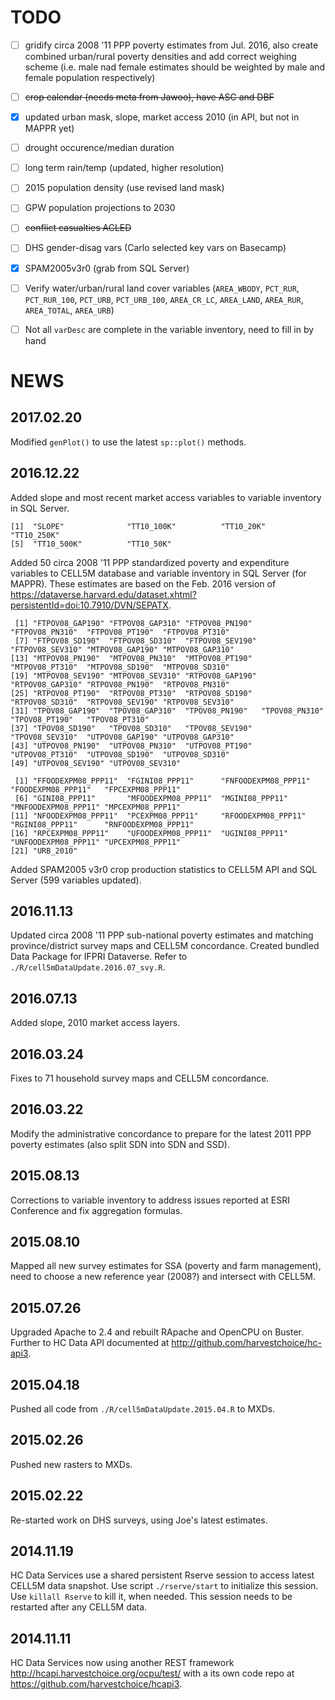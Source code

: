 # TODO

- [ ] gridify circa 2008 '11 PPP poverty estimates from Jul. 2016, also create combined urban/rural poverty densities and add correct weighing scheme (i.e. male nad female estimates should be weighted by male and female population respectively)
- [ ] ~~crop calendar (needs meta from Jawoo), have ASC and DBF~~
- [x] updated urban mask, slope, market access 2010 (in API, but not in MAPPR yet)
- [ ] drought occurence/median duration
- [ ] long term rain/temp (updated, higher resolution)
- [ ] 2015 population density (use revised land mask)
- [ ] GPW population projections to 2030
- [ ] ~~conflict casualties ACLED~~
- [ ] DHS gender-disag vars (Carlo selected key vars on Basecamp)
- [x] SPAM2005v3r0 (grab from SQL Server)
- [ ] Verify water/urban/rural land cover variables (`AREA_WBODY`, `PCT_RUR`, `PCT_RUR_100`, `PCT_URB`, `PCT_URB_100`, `AREA_CR_LC`, `AREA_LAND`, `AREA_RUR`, `AREA_TOTAL`, `AREA_URB`)
- [ ] Not all `varDesc` are complete in the variable inventory, need to fill in by hand


# NEWS

## 2017.02.20

Modified `genPlot()` to use the latest `sp::plot()` methods.

## 2016.12.22

Added slope and most recent market access variables to variable inventory in SQL Server.

```
[1]  "SLOPE"              "TT10_100K"          "TT10_20K"           "TT10_250K"         
[5]  "TT10_500K"          "TT10_50K"

```

Added 50 circa 2008 '11 PPP standardized poverty and expenditure variables to CELL5M database and variable inventory in SQL Server (for MAPPR). These estimates are based on the Feb. 2016 version of https://dataverse.harvard.edu/dataset.xhtml?persistentId=doi:10.7910/DVN/SEPATX. 

```
 [1] "FTPOV08_GAP190" "FTPOV08_GAP310" "FTPOV08_PN190"  "FTPOV08_PN310"  "FTPOV08_PT190"  "FTPOV08_PT310" 
 [7] "FTPOV08_SD190"  "FTPOV08_SD310"  "FTPOV08_SEV190" "FTPOV08_SEV310" "MTPOV08_GAP190" "MTPOV08_GAP310"
[13] "MTPOV08_PN190"  "MTPOV08_PN310"  "MTPOV08_PT190"  "MTPOV08_PT310"  "MTPOV08_SD190"  "MTPOV08_SD310" 
[19] "MTPOV08_SEV190" "MTPOV08_SEV310" "RTPOV08_GAP190" "RTPOV08_GAP310" "RTPOV08_PN190"  "RTPOV08_PN310" 
[25] "RTPOV08_PT190"  "RTPOV08_PT310"  "RTPOV08_SD190"  "RTPOV08_SD310"  "RTPOV08_SEV190" "RTPOV08_SEV310"
[31] "TPOV08_GAP190"  "TPOV08_GAP310"  "TPOV08_PN190"   "TPOV08_PN310"   "TPOV08_PT190"   "TPOV08_PT310"  
[37] "TPOV08_SD190"   "TPOV08_SD310"   "TPOV08_SEV190"  "TPOV08_SEV310"  "UTPOV08_GAP190" "UTPOV08_GAP310"
[43] "UTPOV08_PN190"  "UTPOV08_PN310"  "UTPOV08_PT190"  "UTPOV08_PT310"  "UTPOV08_SD190"  "UTPOV08_SD310" 
[49] "UTPOV08_SEV190" "UTPOV08_SEV310"

 [1] "FFOODEXPM08_PPP11"  "FGINI08_PPP11"      "FNFOODEXPM08_PPP11" "FOODEXPM08_PPP11"   "FPCEXPM08_PPP11"   
 [6] "GINI08_PPP11"       "MFOODEXPM08_PPP11"  "MGINI08_PPP11"      "MNFOODEXPM08_PPP11" "MPCEXPM08_PPP11"   
[11] "NFOODEXPM08_PPP11"  "PCEXPM08_PPP11"     "RFOODEXPM08_PPP11"  "RGINI08_PPP11"      "RNFOODEXPM08_PPP11"
[16] "RPCEXPM08_PPP11"    "UFOODEXPM08_PPP11"  "UGINI08_PPP11"      "UNFOODEXPM08_PPP11" "UPCEXPM08_PPP11" 
[21] "URB_2010"

```

Added SPAM2005 v3r0 crop production statistics to CELL5M API and SQL Server (599 variables updated).


## 2016.11.13

Updated circa 2008 '11 PPP sub-national poverty estimates and matching province/district survey maps and CELL5M concordance. Created bundled Data Package for IFPRI Dataverse. Refer to `./R/cell5mDataUpdate.2016.07_svy.R`.

## 2016.07.13

Added slope, 2010 market access layers.

## 2016.03.24

Fixes to 71 household survey maps and CELL5M concordance.

## 2016.03.22

Modify the administrative concordance to prepare for the latest 2011 PPP poverty estimates (also split SDN into SDN and SSD).

## 2015.08.13

Corrections to variable inventory to address issues reported at ESRI Conference and fix aggregation formulas.

## 2015.08.10

Mapped all new survey estimates for SSA (poverty and farm management), need to choose a new reference year (2008?) and intersect with CELL5M.

## 2015.07.26

Upgraded Apache to 2.4 and rebuilt RApache and OpenCPU on Buster. Further to HC Data API documented at http://github.com/harvestchoice/hc-api3.

## 2015.04.18

Pushed all code from `./R/cell5mDataUpdate.2015.04.R` to MXDs.

## 2015.02.26

Pushed new rasters to MXDs.

## 2015.02.22

Re-started work on DHS surveys, using Joe's latest estimates.

## 2014.11.19

HC Data Services use a shared persistent Rserve session to access latest CELL5M data snapshot. Use script `./rserve/start` to initialize this session. Use `killall Rserve` to kill it, when needed. This session needs to be restarted after any CELL5M data.

## 2014.11.11

HC Data Services now using another REST framework http://hcapi.harvestchoice.org/ocpu/test/ with a its own code repo at https://github.com/harvestchoice/hcapi3.

